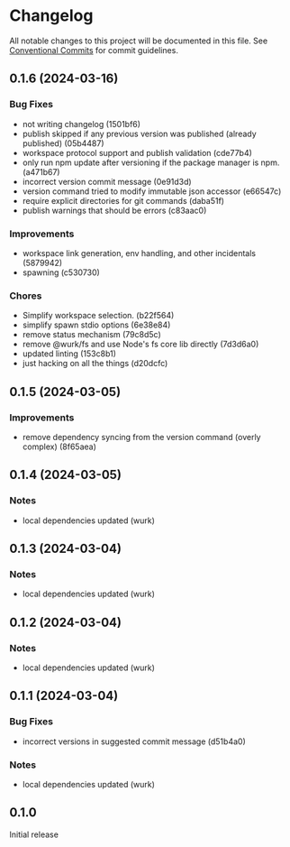 # Changelog

All notable changes to this project will be documented in this file.
See [Conventional Commits](https://conventionalcommits.org) for commit guidelines.

## 0.1.6 (2024-03-16)

### Bug Fixes

- not writing changelog (1501bf6)
- publish skipped if any previous version was published (already published) (05b4487)
- workspace protocol support and publish validation (cde77b4)
- only run npm update after versioning if the package manager is npm. (a471b67)
- incorrect version commit message (0e91d3d)
- version command tried to modify immutable json accessor (e66547c)
- require explicit directories for git commands (daba51f)
- publish warnings that should be errors (c83aac0)

### Improvements

- workspace link generation, env handling, and other incidentals (5879942)
- spawning (c530730)

### Chores

- Simplify workspace selection. (b22f564)
- simplify spawn stdio options (6e38e84)
- remove status mechanism (79c8d5c)
- remove @wurk/fs and use Node's fs core lib directly (7d3d6a0)
- updated linting (153c8b1)
- just hacking on all the things (d20dcfc)

## 0.1.5 (2024-03-05)

### Improvements

- remove dependency syncing from the version command (overly complex) (8f65aea)

## 0.1.4 (2024-03-05)

### Notes

- local dependencies updated (wurk)

## 0.1.3 (2024-03-04)

### Notes

- local dependencies updated (wurk)

## 0.1.2 (2024-03-04)

### Notes

- local dependencies updated (wurk)

## 0.1.1 (2024-03-04)

### Bug Fixes

- incorrect versions in suggested commit message (d51b4a0)

### Notes

- local dependencies updated (wurk)

## 0.1.0

Initial release
